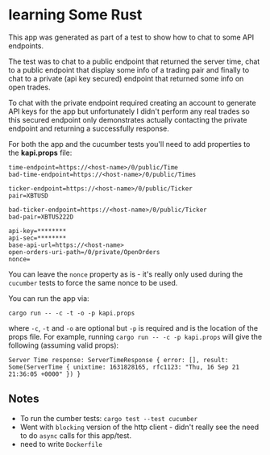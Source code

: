 # learning Some Rust

This app was generated as part of a test to show how to chat to some API endpoints.

The test was to chat to a public endpoint that returned the server time, chat to a public endpoint that display some info of a trading pair and finally to chat to a private (api key secured) endpoint that returned some info on open trades.

To chat with the private endpoint required creating an account to generate API keys for the app but unfortunately I didn't perform any real trades so this secured endpoint only demonstrates actually contacting the private endpoint and returning a successfully response.


For both the app and the cucumber tests you'll need to add properties to the **kapi.props** file:
```
time-endpoint=https://<host-name>/0/public/Time
bad-time-endpoint=https://<host-name>/0/public/Times

ticker-endpoint=https://<host-name>/0/public/Ticker
pair=XBTUSD

bad-ticker-endpoint=https://<host-name>/0/public/Ticker
bad-pair=XBTUS222D

api-key=********
api-sec=********
base-api-url=https://<host-name>
open-orders-uri-path=/0/private/OpenOrders
nonce=
```

You can leave the `nonce` property as is - it's really only used during the `cucumber` tests to force the same nonce to be used.

You can run the app via:
```
cargo run -- -c -t -o -p kapi.props 
```
where `-c`, `-t` and `-o` are optional but `-p` is required and is the location of the props file.
For example, running `cargo run -- -c -p kapi.props` will give the following (assuming valid props):
```
Server Time response: ServerTimeResponse { error: [], result: Some(ServerTime { unixtime: 1631828165, rfc1123: "Thu, 16 Sep 21 21:36:05 +0000" }) }

```

## Notes
- To run the cumber tests: `cargo test --test cucumber`
- Went with `blocking` version of the http client - didn't really see the need to do `async` calls for this app/test.
- need to write `Dockerfile`